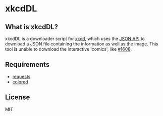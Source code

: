 xkcdDL
==========

What is xkcdDL?
------------------

xkcdDL is a downloader script for [xkcd](https://xkcd.com/), which uses the [JSON API](https://xkcd.com/json.html) to download a JSON file containing the information as well as the image.
This tool is unable to download the interactive 'comics', like [#1608](https://xkcd.com/1608/).


Requirements
------------

*   [requests](https://pypi.python.org/pypi/requests)
*   [colored](https://pypi.python.org/pypi/colored)


License
-------

MIT

